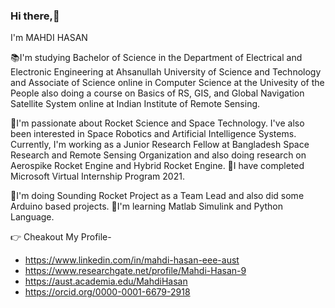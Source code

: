 ### Hi there,👋

I'm MAHDI HASAN

📚I'm studying Bachelor of Science in the Department of Electrical and Electronic Engineering at Ahsanullah University of Science and Technology and Associate of Science online in Computer Science at the Univesity of the People also doing a course on Basics of RS, GIS, and Global Navigation Satellite System online at Indian Institute of Remote Sensing. 

🔵I'm passionate about Rocket Science and Space Technology. I've also been interested in Space Robotics and Artificial Intelligence Systems. 
Currently, I'm working as a Junior Research Fellow at Bangladesh Space Research and Remote Sensing Organization and also doing research on Aerospike Rocket Engine and Hybrid Rocket Engine. 
🔵I have completed Microsoft Virtual Internship Program 2021. 

🔵I'm doing Sounding Rocket Project as a Team Lead and also did some Arduino based projects. 
🔵I'm learning Matlab Simulink and Python Language.  

👉 Cheakout My Profile-
- https://www.linkedin.com/in/mahdi-hasan-eee-aust
- https://www.researchgate.net/profile/Mahdi-Hasan-9
- https://aust.academia.edu/MahdiHasan
- https://orcid.org/0000-0001-6679-2918


